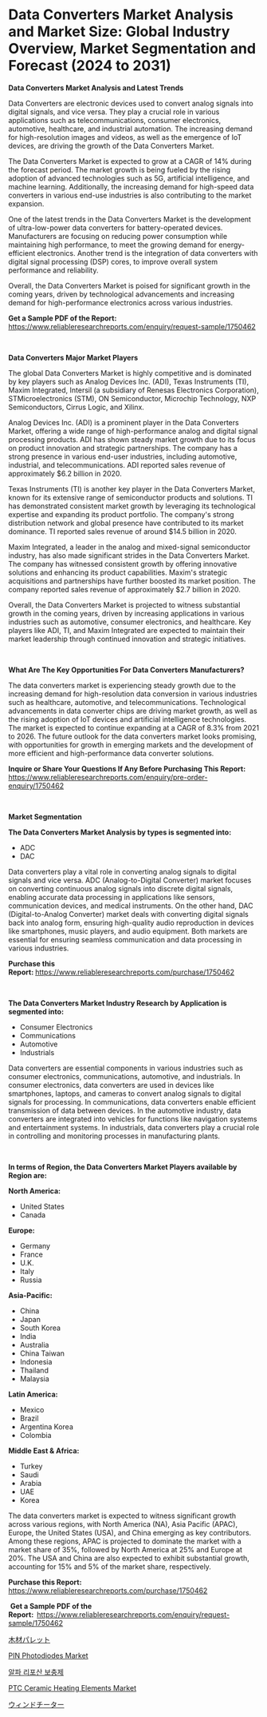 <p><h1>Data Converters Market Analysis and Market Size: Global Industry Overview, Market Segmentation and Forecast (2024 to 2031)</h1></p><p><strong>Data Converters Market Analysis and Latest Trends</strong></p>
<p><p>Data Converters are electronic devices used to convert analog signals into digital signals, and vice versa. They play a crucial role in various applications such as telecommunications, consumer electronics, automotive, healthcare, and industrial automation. The increasing demand for high-resolution images and videos, as well as the emergence of IoT devices, are driving the growth of the Data Converters Market.</p><p>The Data Converters Market is expected to grow at a CAGR of 14% during the forecast period. The market growth is being fueled by the rising adoption of advanced technologies such as 5G, artificial intelligence, and machine learning. Additionally, the increasing demand for high-speed data converters in various end-use industries is also contributing to the market expansion.</p><p>One of the latest trends in the Data Converters Market is the development of ultra-low-power data converters for battery-operated devices. Manufacturers are focusing on reducing power consumption while maintaining high performance, to meet the growing demand for energy-efficient electronics. Another trend is the integration of data converters with digital signal processing (DSP) cores, to improve overall system performance and reliability.</p><p>Overall, the Data Converters Market is poised for significant growth in the coming years, driven by technological advancements and increasing demand for high-performance electronics across various industries.</p></p>
<p><strong>Get a Sample PDF of the Report:&nbsp;</strong> <a href="https://www.reliableresearchreports.com/enquiry/request-sample/1750462">https://www.reliableresearchreports.com/enquiry/request-sample/1750462</a></p>
<p>&nbsp;</p>
<p><strong>Data Converters Major Market Players</strong></p>
<p><p>The global Data Converters Market is highly competitive and is dominated by key players such as Analog Devices Inc. (ADI), Texas Instruments (TI), Maxim Integrated, Intersil (a subsidiary of Renesas Electronics Corporation), STMicroelectronics (STM), ON Semiconductor, Microchip Technology, NXP Semiconductors, Cirrus Logic, and Xilinx.</p><p>Analog Devices Inc. (ADI) is a prominent player in the Data Converters Market, offering a wide range of high-performance analog and digital signal processing products. ADI has shown steady market growth due to its focus on product innovation and strategic partnerships. The company has a strong presence in various end-user industries, including automotive, industrial, and telecommunications. ADI reported sales revenue of approximately $6.2 billion in 2020.</p><p>Texas Instruments (TI) is another key player in the Data Converters Market, known for its extensive range of semiconductor products and solutions. TI has demonstrated consistent market growth by leveraging its technological expertise and expanding its product portfolio. The company's strong distribution network and global presence have contributed to its market dominance. TI reported sales revenue of around $14.5 billion in 2020.</p><p>Maxim Integrated, a leader in the analog and mixed-signal semiconductor industry, has also made significant strides in the Data Converters Market. The company has witnessed consistent growth by offering innovative solutions and enhancing its product capabilities. Maxim's strategic acquisitions and partnerships have further boosted its market position. The company reported sales revenue of approximately $2.7 billion in 2020.</p><p>Overall, the Data Converters Market is projected to witness substantial growth in the coming years, driven by increasing applications in various industries such as automotive, consumer electronics, and healthcare. Key players like ADI, TI, and Maxim Integrated are expected to maintain their market leadership through continued innovation and strategic initiatives.</p></p>
<p>&nbsp;</p>
<p><strong>What Are The Key Opportunities For Data Converters Manufacturers?</strong></p>
<p><p>The data converters market is experiencing steady growth due to the increasing demand for high-resolution data conversion in various industries such as healthcare, automotive, and telecommunications. Technological advancements in data converter chips are driving market growth, as well as the rising adoption of IoT devices and artificial intelligence technologies. The market is expected to continue expanding at a CAGR of 8.3% from 2021 to 2026. The future outlook for the data converters market looks promising, with opportunities for growth in emerging markets and the development of more efficient and high-performance data converter solutions.</p></p>
<p><strong>Inquire or Share Your Questions If Any Before Purchasing This Report:</strong> <a href="https://www.reliableresearchreports.com/enquiry/pre-order-enquiry/1750462">https://www.reliableresearchreports.com/enquiry/pre-order-enquiry/1750462</a></p>
<p>&nbsp;</p>
<p><strong>Market Segmentation</strong></p>
<p><strong>The Data Converters Market Analysis by types is segmented into:</strong></p>
<p><ul><li>ADC</li><li>DAC</li></ul></p>
<p><p>Data converters play a vital role in converting analog signals to digital signals and vice versa. ADC (Analog-to-Digital Converter) market focuses on converting continuous analog signals into discrete digital signals, enabling accurate data processing in applications like sensors, communication devices, and medical instruments. On the other hand, DAC (Digital-to-Analog Converter) market deals with converting digital signals back into analog form, ensuring high-quality audio reproduction in devices like smartphones, music players, and audio equipment. Both markets are essential for ensuring seamless communication and data processing in various industries.</p></p>
<p><strong>Purchase this Report:&nbsp;</strong><a href="https://www.reliableresearchreports.com/purchase/1750462">https://www.reliableresearchreports.com/purchase/1750462</a></p>
<p>&nbsp;</p>
<p><strong>The Data Converters Market Industry Research by Application is segmented into:</strong></p>
<p><ul><li>Consumer Electronics</li><li>Communications</li><li>Automotive</li><li>Industrials</li></ul></p>
<p><p>Data converters are essential components in various industries such as consumer electronics, communications, automotive, and industrials. In consumer electronics, data converters are used in devices like smartphones, laptops, and cameras to convert analog signals to digital signals for processing. In communications, data converters enable efficient transmission of data between devices. In the automotive industry, data converters are integrated into vehicles for functions like navigation systems and entertainment systems. In industrials, data converters play a crucial role in controlling and monitoring processes in manufacturing plants.</p></p>
<p>&nbsp;</p>
<p><strong>In terms of Region, the Data Converters Market Players available by Region are:</strong></p>
<p>
    <p> <strong> North America: </strong>
        <ul>
            <li>United States</li>
            <li>Canada</li>
        </ul>
        </p> 
    <p> <strong> Europe: </strong>
        <ul>
            <li>Germany</li>
            <li>France</li>
            <li>U.K.</li>
            <li>Italy</li>
            <li>Russia</li>
        </ul>
        </p> 
    <p> <strong> Asia-Pacific: </strong>
        <ul>
            <li>China</li>
            <li>Japan</li>
            <li>South Korea</li>
            <li>India</li>
            <li>Australia</li>
            <li>China Taiwan</li>
            <li>Indonesia</li>
            <li>Thailand</li>
            <li>Malaysia</li>
        </ul>
        </p> 
    <p> <strong> Latin America: </strong>
        <ul>
            <li>Mexico</li>
            <li>Brazil</li>
            <li>Argentina Korea</li>
            <li>Colombia</li>
        </ul>
        </p> 
    <p> <strong> Middle East & Africa: </strong>
        <ul>
            <li>Turkey</li>
            <li>Saudi</li>
            <li>Arabia</li>
            <li>UAE</li>
            <li>Korea</li>
        </ul>
    </p>
    </p>
<p><p>The data converters market is expected to witness significant growth across various regions, with North America (NA), Asia Pacific (APAC), Europe, the United States (USA), and China emerging as key contributors. Among these regions, APAC is projected to dominate the market with a market share of 35%, followed by North America at 25% and Europe at 20%. The USA and China are also expected to exhibit substantial growth, accounting for 15% and 5% of the market share, respectively.</p></p>
<p><strong>Purchase this Report: </strong><a href="https://www.reliableresearchreports.com/purchase/1750462">https://www.reliableresearchreports.com/purchase/1750462</a></p>
<p>&nbsp;<strong>Get a Sample PDF of the Report:&nbsp;&nbsp;</strong><a href="https://www.reliableresearchreports.com/enquiry/request-sample/1750462">https://www.reliableresearchreports.com/enquiry/request-sample/1750462</a></p>
<p><strong></strong></p>
<p><p><a href="https://github.com/Calvi3ynJerde867/Market-Research-Report-List-1/blob/main/308521410088.md">木材パレット</a></p><p><a href="https://github.com/NorbertYates/Market-Research-Report-List-4/blob/main/pin-photodiodes-market.md">PIN Photodiodes Market</a></p><p><a href="https://github.com/RichardLueilwitz787/Market-Research-Report-List-1/blob/main/65896989486.md">알파 리포산 보충제</a></p><p><a href="https://github.com/prosalinda88/Market-Research-Report-List-3/blob/main/ptc-ceramic-heating-elements-market.md">PTC Ceramic Heating Elements Market</a></p><p><a href="https://github.com/JacksonWiza1924/Market-Research-Report-List-1/blob/main/987838210089.md">ウィンドチーター</a></p></p>